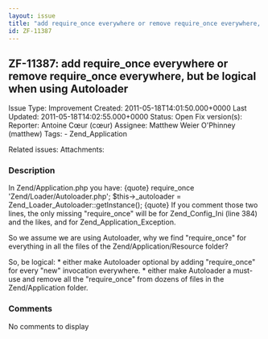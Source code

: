 ```yaml
---
layout: issue
title: "add require_once everywhere or remove require_once everywhere, but be logical when using Autoloader"
id: ZF-11387
---
```


ZF-11387: add require\_once everywhere or remove require\_once everywhere, but be logical when using Autoloader
---------------------------------------------------------------------------------------------------------------

 Issue Type: Improvement Created: 2011-05-18T14:01:50.000+0000 Last Updated: 2011-05-18T14:02:55.000+0000 Status: Open Fix version(s): 
 Reporter:  Antoine Cœur (cœur)  Assignee:  Matthew Weier O'Phinney (matthew)  Tags: - Zend\_Application
 
 Related issues: 
 Attachments: 
### Description

In Zend/Application.php you have: {quote} require\_once 'Zend/Loader/Autoloader.php'; $this->\_autoloader = Zend\_Loader\_Autoloader::getInstance(); {quote} If you comment those two lines, the only missing "require\_once" will be for Zend\_Config\_Ini (line 384) and the likes, and for Zend\_Application\_Exception.

So we assume we are using Autoloader, why we find "require\_once" for everything in all the files of the Zend/Application/Resource folder?

So, be logical: \* either make Autoloader optional by adding "require\_once" for every "new" invocation everywhere. \* either make Autoloader a must-use and remove all the "require\_once" from dozens of files in the Zend/Application folder.

 

 

### Comments

No comments to display